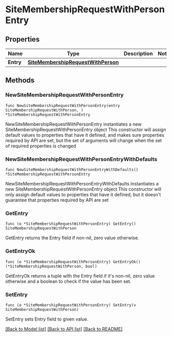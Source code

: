# SiteMembershipRequestWithPersonEntry

## Properties

Name | Type | Description | Notes
------------ | ------------- | ------------- | -------------
**Entry** | [**SiteMembershipRequestWithPerson**](SiteMembershipRequestWithPerson.md) |  | 

## Methods

### NewSiteMembershipRequestWithPersonEntry

`func NewSiteMembershipRequestWithPersonEntry(entry SiteMembershipRequestWithPerson, ) *SiteMembershipRequestWithPersonEntry`

NewSiteMembershipRequestWithPersonEntry instantiates a new SiteMembershipRequestWithPersonEntry object
This constructor will assign default values to properties that have it defined,
and makes sure properties required by API are set, but the set of arguments
will change when the set of required properties is changed

### NewSiteMembershipRequestWithPersonEntryWithDefaults

`func NewSiteMembershipRequestWithPersonEntryWithDefaults() *SiteMembershipRequestWithPersonEntry`

NewSiteMembershipRequestWithPersonEntryWithDefaults instantiates a new SiteMembershipRequestWithPersonEntry object
This constructor will only assign default values to properties that have it defined,
but it doesn't guarantee that properties required by API are set

### GetEntry

`func (o *SiteMembershipRequestWithPersonEntry) GetEntry() SiteMembershipRequestWithPerson`

GetEntry returns the Entry field if non-nil, zero value otherwise.

### GetEntryOk

`func (o *SiteMembershipRequestWithPersonEntry) GetEntryOk() (*SiteMembershipRequestWithPerson, bool)`

GetEntryOk returns a tuple with the Entry field if it's non-nil, zero value otherwise
and a boolean to check if the value has been set.

### SetEntry

`func (o *SiteMembershipRequestWithPersonEntry) SetEntry(v SiteMembershipRequestWithPerson)`

SetEntry sets Entry field to given value.



[[Back to Model list]](../README.md#documentation-for-models) [[Back to API list]](../README.md#documentation-for-api-endpoints) [[Back to README]](../README.md)


